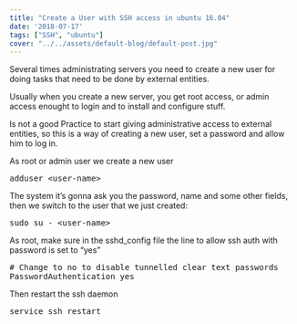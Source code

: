 ```yaml
---
title: "Create a User with SSH access in ubuntu 16.04"
date: '2018-07-17'
tags: ["SSH", "ubuntu"]
cover: "../../assets/default-blog/default-post.jpg"
---
```

Several times administrating servers you need to create a new user for doing tasks that need to be done by external entities.

Usually when you create a new server, you get root access, or admin access enought to login and to install and configure stuff.

Is not a good Practice to start giving administrative access to external entities, so this is a way of creating a new user, set a password and allow him to log in.

As root or admin user we create a new user

<pre class="prettyprint">adduser &lt;user-name&gt;</pre>

The system it&#8217;s gonna ask you the password, name and some other fields, then we switch to the user that we just created:

<pre class="prettyprint">sudo su - &lt;user-name&gt;</pre>

As root, make sure in the sshd_config file the line to allow ssh auth with password is set to &#8220;yes&#8221;

<pre class="prettyprint"># Change to no to disable tunnelled clear text passwords
PasswordAuthentication yes</pre>

Then restart the ssh daemon

<pre class="prettyprint">service ssh restart</pre>

&nbsp;
